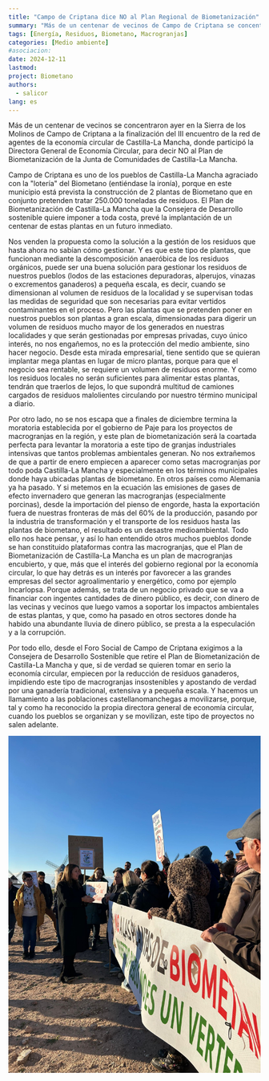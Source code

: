 ```yaml
---
title: "Campo de Criptana dice NO al Plan Regional de Biometanización"
summary: "Más de un centenar de vecinos de Campo de Criptana se concentran en la sierra en contra de las plantas de biometano y las macrogranjas."
tags: [Energía, Residuos, Biometano, Macrogranjas]
categories: [Medio ambiente]
#asociacion: 
date: 2024-12-11
lastmod:
project: Biometano 
authors: 
  - salicor
lang: es
---
```


Más de un centenar de vecinos se concentraron ayer en la Sierra de los Molinos de Campo de Criptana a la finalización del III encuentro de la red de agentes de la economía circular de Castilla-La Mancha, donde participó la Directora General de Economía Circular, para decir NO al Plan de Biometanización de la Junta de Comunidades de Castilla-La Mancha.

Campo de Criptana es uno de los pueblos de Castilla-La Mancha agraciado con la "lotería" del Biometano (entiéndase la ironía), porque en este municipio está prevista la construcción de 2 plantas de Biometano que en conjunto pretenden tratar 250.000 toneladas de residuos. El Plan de Biometanización de Castilla-La Mancha que la Consejera de Desarrollo sostenible quiere imponer a toda costa, prevé la implantación de un centenar de estas plantas en un futuro inmediato. 

Nos venden la propuesta como la solución a la gestión de los residuos que hasta ahora no sabían cómo gestionar. Y es que este tipo de plantas, que funcionan mediante la descomposición anaeróbica de los residuos orgánicos, puede ser una buena solución para gestionar los residuos de nuestros pueblos (lodos de las estaciones depuradoras, alperujos, vinazas o excrementos ganaderos) a pequeña escala, es decir, cuando se dimensionan al volumen de residuos de la localidad y se supervisan todas las medidas de seguridad que son necesarias para evitar vertidos contaminantes en el proceso. Pero las plantas que se pretenden poner en nuestros pueblos son plantas a gran escala, dimensionadas para digerir un volumen de residuos mucho mayor de los generados en nuestras localidades y que serán gestionadas por empresas privadas, cuyo único interés, no nos engañemos, no es la protección del medio ambiente, sino hacer negocio. Desde esta mirada empresarial, tiene sentido que se quieran implantar mega plantas en lugar de micro plantas, porque para que el negocio sea rentable, se requiere un volumen de residuos enorme. Y como los residuos locales no serán suficientes para alimentar estas plantas, tendrán que traerlos de lejos, lo que supondrá multitud de camiones cargados de residuos malolientes circulando por nuestro término municipal a diario.

Por otro lado, no se nos escapa que a finales de diciembre termina la moratoria establecida por el gobierno de Paje para los proyectos de macrogranjas en la región, y este plan de biometanización será la coartada perfecta para levantar la moratoria a este tipo de granjas industriales intensivas que tantos problemas ambientales generan. No nos extrañemos de que a partir de enero empiecen a aparecer como setas macrogranjas por todo poda Castilla-La Mancha y especialmente en los términos municipales donde haya ubicadas plantas de biometano. En otros países como Alemania ya ha pasado. Y si metemos en la ecuación las emisiones de gases de efecto invernadero que generan las macrogranjas (especialmente porcinas), desde la importación del pienso de engorde, hasta la exportación fuera de nuestras fronteras de más del 60% de la producción, pasando por la industria de transformación y el transporte de los residuos hasta las plantas de biometano, el resultado es un desastre medioambiental. Todo ello nos hace pensar, y así lo han entendido otros muchos pueblos donde se han constituido plataformas contra las macrogranjas, que el Plan de Biometanización de Castilla-La Mancha es un plan de macrogranjas encubierto, y que, más que el interés del gobierno regional por la economía circular, lo que hay detrás es un interés por favorecer a las grandes empresas del sector agroalimentario y energético, como por ejemplo Incarlopsa. Porque además, se trata de un negocio privado que se va a financiar con ingentes cantidades de dinero público, es decir, con dinero de las vecinas y vecinos que luego vamos a soportar los impactos ambientales de estas plantas, y que, como ha pasado en otros sectores donde ha habido una abundante lluvia de dinero público, se presta a la especulación y a la corrupción.

Por todo ello, desde el Foro Social de Campo de Criptana exigimos a la Consejera de Desarrollo Sostenible que retire el Plan de Biometanización de Castilla-La Mancha y que, si de verdad se quieren tomar en serio la economía circular, empiecen por la reducción de residuos ganaderos, impidiendo este tipo de macrogranjas insostenibles y apostando de verdad por una ganadería tradicional, extensiva y a pequeña escala. Y hacemos un llamamiento a las poblaciones castellanomanchegas a movilizarse, porque, tal y como ha reconocido la propia directora general de economía circular, cuando los pueblos se organizan y se movilizan, este tipo de proyectos no salen adelante.

![Conversación con la directora general de economía circular.](./img/concentracion-no-biometano.jpeg)